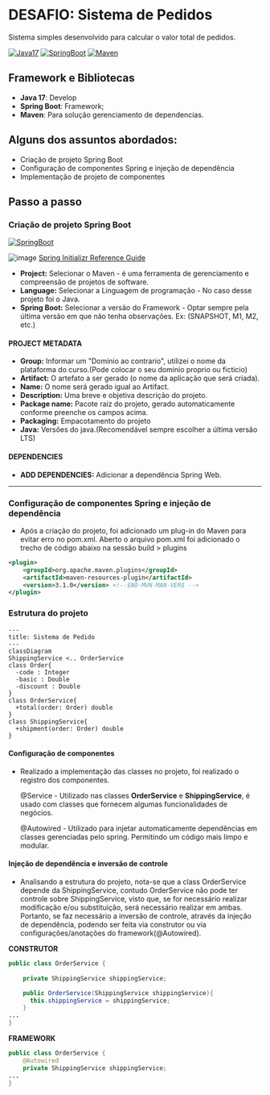 <div>
<h1>DESAFIO: Sistema de Pedidos</h1> 
<p>Sistema simples desenvolvido para calcular o valor total de pedidos.</p>

[![Java17](https://img.shields.io/badge/devel-Java17-brightgreen)](https://docs.oracle.com/en/java/javase/17)
[![SpringBoot](https://img.shields.io/badge/framework-SpringBoot-brightgreen)](https://docs.spring.io/spring-boot/docs/current/reference/htmlsingle)
[![Maven](https://img.shields.io/badge/dependency--manager-Maven-brightgreen)](https://maven.apache.org/guides)
</div>

## Framework e Bibliotecas
- **Java 17**: Develop
- **Spring Boot**: Framework;
- **Maven**: Para solução gerenciamento de dependencias.

## Alguns dos assuntos abordados:
- Criação de projeto Spring Boot
- Configuração de componentes Spring e injeção de dependência
- Implementação de projeto de componentes

## Passo a passo

### **Criação de projeto Spring Boot**
  
[![SpringBoot](https://img.shields.io/badge/SpringBoot-green)](https://start.spring.io/)

![image](https://github.com/BrunoSola/Sistema-de-Pedidos/assets/79088492/7f8fab33-47bf-42a6-9434-c38728170eda)
[Spring Initializr Reference Guide](https://docs.spring.io/initializr/docs/0.4.x/reference/htmlsingle/)
- **Project:** Selecionar o Maven - é uma ferramenta de gerenciamento e compreensão de projetos de software.
- **Language:** Selecionar a Linguagem de programação - No caso desse projeto foi o Java.
- **Spring Boot:** Selecionar a versão do Framework - Optar sempre pela última versão em que não tenha observações. Ex: (SNAPSHOT, M1, M2, etc.)
  
#### PROJECT METADATA

- **Group:** Informar um "Dominio ao contrario", utilizei o nome da plataforma do curso.(Pode colocar o seu dominio proprio ou ficticio)
- **Artifact:** O artefato a ser gerado (o nome da aplicação que será criada).
- **Name:** O nome será gerado igual ao Artifact.
- **Description:** Uma breve e objetiva descrição do projeto.
- **Package name:** Pacote raiz do projeto, gerado automaticamente conforme preenche os campos acima.
- **Packaging:** Empacotamento do projeto
- **Java:** Versões do java.(Recomendável sempre escolher a última versão LTS)

#### DEPENDENCIES

- **ADD DEPENDENCIES:** Adicionar a dependência Spring Web.
---

### **Configuração de componentes Spring e injeção de dependência**

- Após a criação do projeto, foi adicionado um plug-in do Maven para evitar erro no pom.xml.
  Aberto o arquivo pom.xml foi adicionado o trecho de código abaixo na sessão build > plugins
```xml
<plugin>
    <groupId>org.apache.maven.plugins</groupId>
    <artifactId>maven-resources-plugin</artifactId>
    <version>3.1.0</version> <!--$NO-MVN-MAN-VER$ -->
</plugin>

```

### Estrutura do projeto

```mermaid
---
title: Sistema de Pedido
---
classDiagram
ShippingService <.. OrderService
class Order{
  -code : Integer
  -basic : Double
  -discount : Double
}
class OrderService{
  +total(order: Order) double
}
class ShippingService{
  +shipment(order: Order) double
}
```
#### **Configuração de componentes**

- Realizado a implementação das classes no projeto, foi realizado o registro dos componentes.
  
    @Service - Utilizado nas classes __OrderService__ e __ShippingService__, é usado com classes que fornecem algumas funcionalidades de negócios.
   
    @Autowired - Utilizado para injetar automaticamente dependências em classes gerenciadas pelo spring. Permitindo um código mais limpo e modular.

#### **Injeção de dependência e inversão de controle**

- Analisando a estrutura do projeto, nota-se que a class OrderService depende da ShippingService, contudo OrderService não pode ter controle sobre ShippingService,
visto que, se for necessário realizar modificação e/ou substituição, será necessário realizar em ambas. Portanto, se faz necessário a inversão de controle, através da
injeção de dependência, podendo ser feita via construtor ou via configurações/anotações do framework(@Autowired).

**CONSTRUTOR**
```java
public class OrderService {
    
    private ShippingService shippingService;

    public OrderService(ShippingService shippingService){
      this.shippingService = shippingService;
    }
...
}
```

**FRAMEWORK**
```java
public class OrderService {
    @Autowired
    private ShippingService shippingService;
...
}
```
  
  

